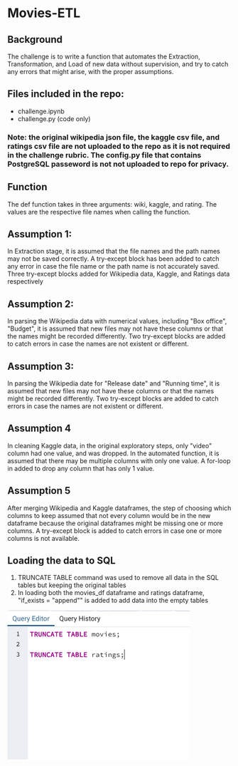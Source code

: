 # Movies-ETL

## Background
The challenge is to write a function that automates the Extraction, Transformation, and Load of new data without supervision, 
and try to catch any errors that might arise, with the proper assumptions. 

## Files included in the repo: 
- challenge.ipynb 
- challenge.py (code only) 
### Note: the original wikipedia json file, the kaggle csv file, and ratings csv file are not uploaded to the repo as it is not required in the challenge rubric. The config.py file that contains PostgreSQL passeword is not not uploaded to repo for privacy. 

## Function
The def function takes in three arguments: wiki, kaggle, and rating.  The values are the respective file names when calling the function.  

## Assumption 1: 
In Extraction stage, it is assumed that the file names and the path names may not be saved correctly.  A try-except block has been added to catch any error in case the file name or the path name is not accurately saved. Three try-except blocks added for Wikipedia data, Kaggle, and Ratings data respectively  

## Assumption 2: 
In parsing the Wikipedia data with numerical values, including "Box office", "Budget", it is assumed that new files may not have these columns or that the names might be recorded differently.  Two try-except blocks are added to catch errors in case the names are not existent or different. 

## Assumption 3: 
In parsing the Wikipedia date for "Release date" and "Running time",  it is assumed that new files may not have these columns or that the names might be recorded differently.  Two try-except blocks are added to catch errors in case the names are not existent or different. 

## Assumption 4
In cleaning Kaggle data, in the original exploratory steps, only "video" column had one value, and was dropped.  In the automated function, it is assumed that there may be multiple columns with only one value.  A for-loop in added to drop any column that has only 1 value. 

## Assumption 5
After merging Wikipedia and Kaggle dataframes, the step of choosing which columns to keep assumed that not every column would be in the new dataframe because the original dataframes might be missing one or more columns.  A try-except block is added to catch errors in case one or more columns is not available. 

## Loading the data to SQL 
1) TRUNCATE TABLE command was used to remove all data in the SQL tables but keeping the original tables 
2) In loading both the movies_df dataframe and ratings dataframe, "if_exists = "append"" is added to add data into the empty tables 

<img alt = "SQL screenshot" src = "https://github.com/pegkhiev/Movies-ETL/blob/master/images/Screen%20Shot%202020-03-07%20at%2010.50.04%20AM.png">
